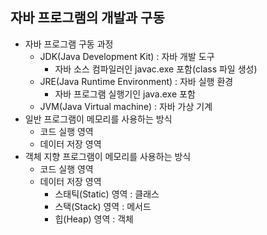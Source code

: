 ## 자바 프로그램의 개발과 구동
- 자바 프로그램 구동 과정
  - JDK(Java Development Kit) : 자바 개발 도구
    - 자바 소스 컴파일러인 javac.exe 포함(class 파일 생성)
  - JRE(Java Runtime Environment) : 자바 실행 환경
    - 자바 프로그램 실행기인 java.exe 포함
  - JVM(Java Virtual machine) : 자바 가상 기계
- 일반 프로그램이 메모리를 사용하는 방식
  - 코드 실행 영역
  - 데이터 저장 영역
- 객체 지향 프로그램이 메모리를 사용하는 방식
  - 코드 실행 영역
  - 데이터 저장 영역
    - 스태틱(Static) 영역 : 클래스
    - 스택(Stack) 영역 : 메서드
    - 힙(Heap) 영역 : 객체
